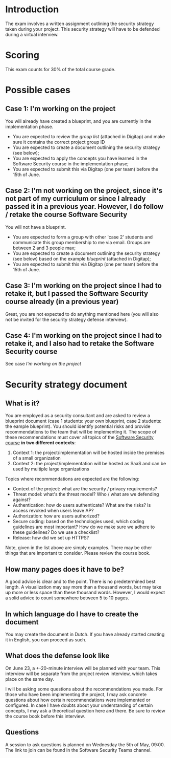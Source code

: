 # Introduction
The exam involves a written assignment outlining the security strategy taken during your project. This security strategy will have to be defended during a virtual interview. 

# Scoring 
This exam counts for 30% of the total course grade. 

# Possible cases
## Case 1: I'm working on the project
You will already have created a blueprint, and you are currently in the implementation phase.
 
* You are expected to review the _group list_ (attached in Digitap) and make sure it contains the correct project group ID
* You are expected to create a document outlining the security strategy (see below);
* You are expected to apply the concepts you have learned in the Software Security course in the implementation phase;
* You are expected to submit this via Digitap (one per team) before the 15th of June.

## Case 2: I'm not working on the project, since it's not part of my curriculum or since I already passed it in a previous year. However, I do follow / retake the course Software Security
You will not have a blueprint. 

* You are expected to form a group with other 'case 2' students and communicate this group membership to me via email. Groups are between 2 and 3 people max;
* You are expected to create a document outlining the security strategy (see below) based on the example _blueprint_ (attached in Digitap);
* You are expected to submit this via Digitap (one per team) before the 15th of June.

## Case 3: I'm working on the project since I had to retake it, but I passed the Software Security course already (in a previous year)
Great, you are not expected to do anything mentioned here (you will also not be invited for the security strategy defense interview).

## Case 4: I'm working on the project since I had to retake it, and I also had to retake the Software Security course
See case _I'm working on the project_

# Security strategy document
## What is it?
You are employed as a security consultant and are asked to review a blueprint document (case 1 students: your own blueprint, case 2 students: the eample blueprint). You should identify potential risks and provide recommendations to the team that will be implementing it. The scope of these recommendations must cover all topics of the [Software Security course](https://apwt.gitbook.io/software-security/) **in two different contexts**:

1. Context 1: the project/implementation will be hosted inside the premises of a small organization
2. Context 2: the project/implementation will be hosted as SaaS and can be used by multiple large organizations 

Topics where recommendations are expected are the following:
* Context of the project: what are the security / privacy requirements?
* Threat model: what's the threat model? Who / what are we defending against?
* Authentication: how do users authenticate? What are the risks? Is access revoked when users leave AP?
* Authorization: how are users authorized? 
* Secure coding: based on the technologies used, which coding guidelines are most important? How do we make sure we adhere to these guidelines? Do we use a checklist? 
* Release: how did we set up HTTPS?  

Note, given in the list above are simply examples. There may be other things that are important to consider. Please review the course book. 

## How many pages does it have to be?
A good advice is clear and to the point. There is no predetermined best length. A visualization may say more than a thousand words, but may take up more or less space than these thousand words. 
However, I would expect a solid advice to count somewhere between 5 to 10 pages. 

## In which language do I have to create the document
You may create the document in Dutch. If you have already started creating it in English, you can proceed as such. 

## What does the defense look like
On June 23, a +-20-minute interview will be planned with your team. This interview will be separate from the project review interview, which takes place on the same day. 

I will be asking some questions about the recommendations you made. For those who have been implementing the project, I may ask concrete questions about how certain recommendations were implemented or configured. 
In case I have doubts about your understanding of certain concepts, I may ask a theoretical question here and there. Be sure to review the course book before this interview. 

## Questions
A session to ask questions is planned on Wednesday the 5th of May, 09:00. The link to join can be found in the Software Security Teams channel. 